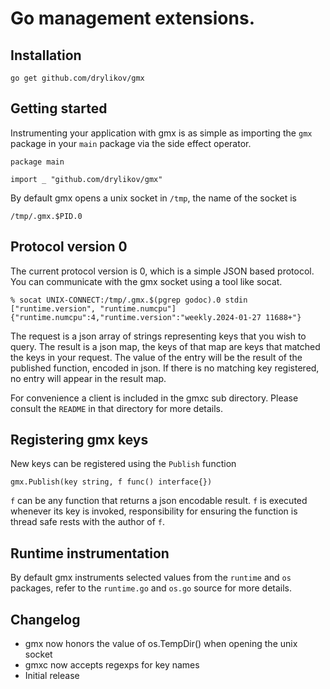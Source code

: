 # Go management extensions.

## Installation
  
	go get github.com/drylikov/gmx

## Getting started

Instrumenting your application with gmx is as simple as importing the `gmx` package in your `main` package via the side effect operator.

	package main

	import _ "github.com/drylikov/gmx"

By default gmx opens a unix socket in `/tmp`, the name of the socket is

	/tmp/.gmx.$PID.0

## Protocol version 0

The current protocol version is 0, which is a simple JSON based protocol. You can communicate with the gmx socket using a tool like socat.

	% socat UNIX-CONNECT:/tmp/.gmx.$(pgrep godoc).0 stdin
	["runtime.version", "runtime.numcpu"]
	{"runtime.numcpu":4,"runtime.version":"weekly.2024-01-27 11688+"}
     
The request is a json array of strings representing keys that you wish to query. The result is a json map, the keys of that map are keys that matched the keys in your request. The value of the entry will be the result of the published function, encoded in json. If there is no matching key registered, no entry will appear in the result map.

For convenience a client is included in the gmxc sub directory. Please consult the `README` in that directory for more details.

## Registering gmx keys

New keys can be registered using the `Publish` function

	gmx.Publish(key string, f func() interface{})

`f` can be any function that returns a json encodable result. `f` is executed whenever its key is invoked, responsibility for ensuring the function is thread safe rests with the author of `f`.

## Runtime instrumentation

By default gmx instruments selected values from the  `runtime` and `os` packages, refer to the `runtime.go` and `os.go` source for more details.

## Changelog

+	gmx now honors the value of os.TempDir() when opening the unix socket
+	gmxc now accepts regexps for key names
+	Initial release
